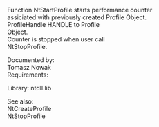 Function NtStartProfile starts performance counter \
assiciated with previously created Profile Object. \
ProfileHandle HANDLE to Profile \
Object. \
Counter is stopped when user call \
NtStopProfile.

Documented by: \
Tomasz Nowak \
Requirements:

Library: ntdll.lib

See also: \
NtCreateProfile \
NtStopProfile

